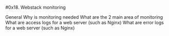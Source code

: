#0x18. Webstack monitoring

General
Why is monitoring needed
What are the 2 main area of monitoring
What are access logs for a web server (such as Nginx)
What are error logs for a web server (such as Nginx)
